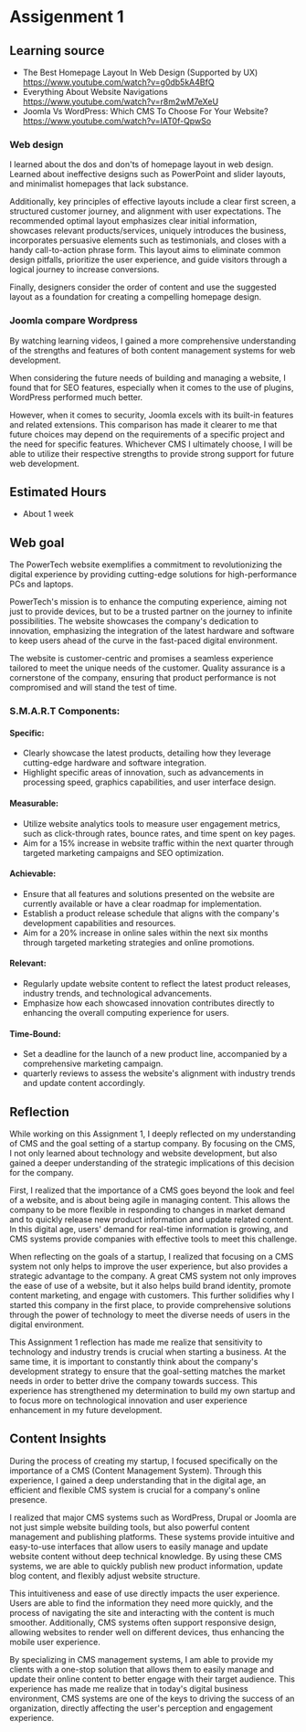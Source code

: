 # Assigenment 1

## Learning source
- The Best Homepage Layout In Web Design (Supported by UX)
https://www.youtube.com/watch?v=g0db5kA4BfQ
- Everything About Website Navigations
https://www.youtube.com/watch?v=r8m2wM7eXeU
- Joomla Vs WordPress: Which CMS To Choose For Your Website?
https://www.youtube.com/watch?v=IAT0f-QpwSo
### Web design

I learned about the dos and don'ts of homepage layout in web design. Learned about ineffective designs such as PowerPoint and slider layouts, and minimalist homepages that lack substance.

Additionally, key principles of effective layouts include a clear first screen, a structured customer journey, and alignment with user expectations. The recommended optimal layout emphasizes clear initial information, showcases relevant products/services, uniquely introduces the business, incorporates persuasive elements such as testimonials, and closes with a handy call-to-action phrase form. This layout aims to eliminate common design pitfalls, prioritize the user experience, and guide visitors through a logical journey to increase conversions.

Finally, designers consider the order of content and use the suggested layout as a foundation for creating a compelling homepage design.

### Joomla compare Wordpress

By watching learning videos, I gained a more comprehensive understanding of the strengths and features of both content management systems for web development.

When considering the future needs of building and managing a website, I found that for SEO features, especially when it comes to the use of plugins, WordPress performed much better.

However, when it comes to security, Joomla excels with its built-in features and related extensions. This comparison has made it clearer to me that future choices may depend on the requirements of a specific project and the need for specific features. Whichever CMS I ultimately choose, I will be able to utilize their respective strengths to provide strong support for future web development.

## Estimated Hours
   - About 1 week

## Web goal
The PowerTech website exemplifies a commitment to revolutionizing the digital experience by providing cutting-edge solutions for high-performance PCs and laptops.

PowerTech's mission is to enhance the computing experience, aiming not just to provide devices, but to be a trusted partner on the journey to infinite possibilities. The website showcases the company's dedication to innovation, emphasizing the integration of the latest hardware and software to keep users ahead of the curve in the fast-paced digital environment.

The website is customer-centric and promises a seamless experience tailored to meet the unique needs of the customer. Quality assurance is a cornerstone of the company, ensuring that product performance is not compromised and will stand the test of time.

### S.M.A.R.T Components:

#### Specific:
- Clearly showcase the latest products, detailing how they leverage cutting-edge hardware and software integration.
- Highlight specific areas of innovation, such as advancements in processing speed, graphics capabilities, and user interface design.

#### Measurable:
- Utilize website analytics tools to measure user engagement metrics, such as click-through rates, bounce rates, and time spent on key pages.
- Aim for a 15% increase in website traffic within the next quarter through targeted marketing campaigns and SEO optimization.

#### Achievable:
- Ensure that all features and solutions presented on the website are currently available or have a clear roadmap for implementation.
- Establish a product release schedule that aligns with the company's development capabilities and resources.
- Aim for a 20% increase in online sales within the next six months through targeted marketing strategies and online promotions.

#### Relevant:
- Regularly update website content to reflect the latest product releases, industry trends, and technological advancements.
- Emphasize how each showcased innovation contributes directly to enhancing the overall computing experience for users.

#### Time-Bound:
- Set a deadline for the launch of a new product line, accompanied by a comprehensive marketing campaign.
-  quarterly reviews to assess the website's alignment with industry trends and update content accordingly.

## Reflection
While working on this Assignment 1, I deeply reflected on my understanding of CMS and the goal setting of a startup company. By focusing on the CMS, I not only learned about technology and website development, but also gained a deeper understanding of the strategic implications of this decision for the company.

First, I realized that the importance of a CMS goes beyond the look and feel of a website, and is about being agile in managing content. This allows the company to be more flexible in responding to changes in market demand and to quickly release new product information and update related content. In this digital age, users' demand for real-time information is growing, and CMS systems provide companies with effective tools to meet this challenge.

When reflecting on the goals of a startup, I realized that focusing on a CMS system not only helps to improve the user experience, but also provides a strategic advantage to the company. A great CMS system not only improves the ease of use of a website, but it also helps build brand identity, promote content marketing, and engage with customers. This further solidifies why I started this company in the first place, to provide comprehensive solutions through the power of technology to meet the diverse needs of users in the digital environment.

This Assignment 1 reflection has made me realize that sensitivity to technology and industry trends is crucial when starting a business. At the same time, it is important to constantly think about the company's development strategy to ensure that the goal-setting matches the market needs in order to better drive the company towards success. This experience has strengthened my determination to build my own startup and to focus more on technological innovation and user experience enhancement in my future development.



## Content Insights
    
During the process of creating my startup, I focused specifically on the importance of a CMS (Content Management System). Through this experience, I gained a deep understanding that in the digital age, an efficient and flexible CMS system is crucial for a company's online presence.

I realized that major CMS systems such as WordPress, Drupal or Joomla are not just simple website building tools, but also powerful content management and publishing platforms. These systems provide intuitive and easy-to-use interfaces that allow users to easily manage and update website content without deep technical knowledge. By using these CMS systems, we are able to quickly publish new product information, update blog content, and flexibly adjust website structure.

This intuitiveness and ease of use directly impacts the user experience. Users are able to find the information they need more quickly, and the process of navigating the site and interacting with the content is much smoother. Additionally, CMS systems often support responsive design, allowing websites to render well on different devices, thus enhancing the mobile user experience.

By specializing in CMS management systems, I am able to provide my clients with a one-stop solution that allows them to easily manage and update their online content to better engage with their target audience. This experience has made me realize that in today's digital business environment, CMS systems are one of the keys to driving the success of an organization, directly affecting the user's perception and engagement experience.

